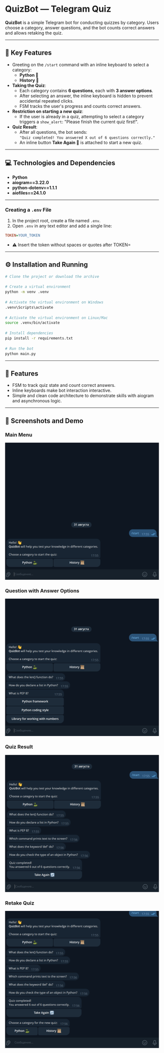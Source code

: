 # QuizBot — Telegram Quiz

**QuizBot** is a simple Telegram bot for conducting quizzes by category. Users choose a category, answer questions, and the bot counts correct answers and allows retaking the quiz.

---

## 🚀 Key Features

- Greeting on the `/start` command with an inline keyboard to select a category:
  - **Python 🐍**  
  - **History 📜**
- **Taking the Quiz**:
  - Each category contains **6 questions**, each with **3 answer options**.
  - After selecting an answer, the inline keyboard is hidden to prevent accidental repeated clicks.
  - FSM tracks the user's progress and counts correct answers.
- **Restriction on starting a new quiz**:
  - If the user is already in a quiz, attempting to select a category triggers a `show_alert`: "Please finish the current quiz first!".
- **Quiz Result**:
  - After all questions, the bot sends:  
    `"Quiz completed! You answered X out of 6 questions correctly."`
  - An inline button **Take Again 🔄** is attached to start a new quiz.

---

## 💻 Technologies and Dependencies

- **Python**  
- **aiogram==3.22.0**  
- **python-dotenv==1.1.1**  
- **aiofiles==24.1.0**

---

### Creating a `.env` File

1. In the project root, create a file named `.env`.
2. Open `.env` in any text editor and add a single line:

```ini
TOKEN=YOUR_TOKEN
```

- ⚠️ Insert the token without spaces or quotes after TOKEN=

---

## ⚙️ Installation and Running

```bash
# Clone the project or download the archive

# Create a virtual environment
python -m venv .venv

# Activate the virtual environment on Windows
.venv\Scripts\activate

# Activate the virtual environment on Linux/Mac
source .venv/bin/activate

# Install dependencies
pip install -r requirements.txt

# Run the bot
python main.py
```

---

## 🎯 Features

- FSM to track quiz state and count correct answers.
- Inline keyboards make bot interaction interactive.
- Simple and clean code architecture to demonstrate skills with aiogram and asynchronous logic.

---

## 📸 Screenshots and Demo

### Main Menu
![Bot Main Menu](assets/screenshot_main.png)

### Question with Answer Options
![Quiz Question](assets/screenshot_question.png)

### Quiz Result
![Quiz Result](assets/screenshot_result.png)

### Retake Quiz
![Retake Quiz](assets/screenshot_repeat.png)
